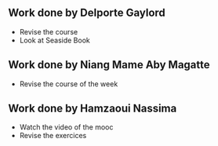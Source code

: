 ## Work done by Delporte Gaylord

  - Revise the course
  - Look at Seaside Book
	
## Work done by Niang Mame Aby Magatte

  - Revise the course of the week
	
## Work done by Hamzaoui Nassima

  - Watch the video of the mooc
  - Revise the exercices